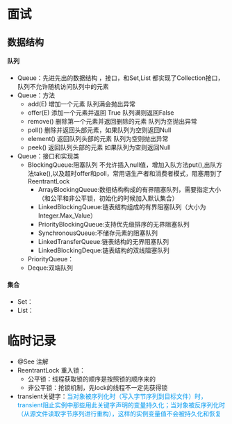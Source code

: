 # 面试
## 数据结构
####  队列
- Queue：先进先出的数据结构 ，接口，和Set,List 都实现了Collection接口，队列不允许随机访问队列中的元素
- Queue：方法
  - add(E)	增加一个元素  队列满会抛出异常
  - offer(E) 		添加一个元素并返回 True 队列满则返回False
  - remove()		删除第一个元素并返回删除的元素 队列为空抛出异常
  - poll() 	删除并返回头部元素，如果队列为空则返回Null
  - element()  返回队列头部的元素 队列为空则抛出异常
  - peek()	返回队列头部的元素 如果队列为空则返回Null
- Queue：接口和实现类
  - BlockingQueue:阻塞队列 不允许插入null值，增加入队方法put(),出队方法take(),以及超时offer和poll，常用语生产者和消费者模式，阻塞用到了ReentrantLock
	- ArrayBlockingQueue:数组结构构成的有界阻塞队列，需要指定大小（和公平和非公平锁，初始化的时候加入默认集合）
	- LinkedBlockingQueue:链表结构组成的有界阻塞队列（大小为Integer.Max_Value）
	- PriorityBlockingQueue:支持优先级排序的无界阻塞队列
	- SynchronousQueue:不储存元素的阻塞队列
	- LinkedTransferQueue:链表结构的无界阻塞队列
	- LinkedBlockingDeque:链表结构的双线阻塞队列
  - PriorityQueue：
  - Deque:双端队列
  
####  集合
- Set：
- List：



# 临时记录

- @See 注解
- ReentrantLock 重入锁：
  - 公平锁：线程获取锁的顺序是按照锁的顺序来的
  - 非公平锁：抢锁机制，先lock的线程不一定先获得锁
- transient关键字：<font color="00999ff">当对象被序列化时（写入字节序列到目标文件）时，transient阻止实例中那些用此关键字声明的变量持久化；当对象被反序列化时（从源文件读取字节序列进行重构），这样的实例变量值不会被持久化和恢复</font>